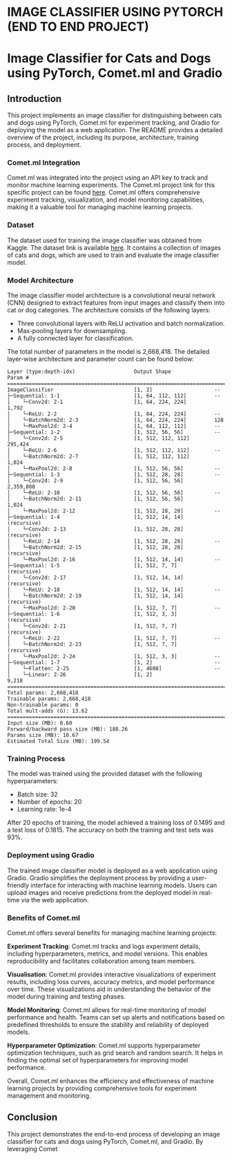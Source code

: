 # IMAGE CLASSIFIER USING PYTORCH (END TO END PROJECT)

# Image Classifier for Cats and Dogs using PyTorch, Comet.ml and Gradio

## Introduction

This project implements an image classifier for distinguishing between cats and dogs using PyTorch, Comet.ml for experiment tracking, and Gradio for deploying the model as a web application. The README provides a detailed overview of the project, including its purpose, architecture, training process, and deployment.

### Comet.ml Integration

Comet.ml was integrated into the project using an API key to track and monitor machine learning experiments. The Comet.ml project link for this specific project can be found [here](https://www.comet.com/talw98/image-classifier-of-dogs-and-cats/view/new/panels). Comet.ml offers comprehensive experiment tracking, visualization, and model monitoring capabilities, making it a valuable tool for managing machine learning projects.

### Dataset

The dataset used for training the image classifier was obtained from Kaggle. The dataset link is available [here](https://www.kaggle.com/datasets/tongpython/cat-and-dog). It contains a collection of images of cats and dogs, which are used to train and evaluate the image classifier model.

### Model Architecture

The image classifier model architecture is a convolutional neural network (CNN) designed to extract features from input images and classify them into cat or dog categories. The architecture consists of the following layers:

- Three convolutional layers with ReLU activation and batch normalization.
- Max-pooling layers for downsampling.
- A fully connected layer for classification.

The total number of parameters in the model is 2,668,418. The detailed layer-wise architecture and parameter count can be found below:

```
Layer (type:depth-idx)                   Output Shape              Param #
==========================================================================================
ImageClassifier                          [1, 2]                    --
├─Sequential: 1-1                        [1, 64, 112, 112]         --
│    └─Conv2d: 2-1                       [1, 64, 224, 224]         1,792
│    └─ReLU: 2-2                         [1, 64, 224, 224]         --
│    └─BatchNorm2d: 2-3                  [1, 64, 224, 224]         128
│    └─MaxPool2d: 2-4                    [1, 64, 112, 112]         --
├─Sequential: 1-2                        [1, 512, 56, 56]          --
│    └─Conv2d: 2-5                       [1, 512, 112, 112]        295,424
│    └─ReLU: 2-6                         [1, 512, 112, 112]        --
│    └─BatchNorm2d: 2-7                  [1, 512, 112, 112]        1,024
│    └─MaxPool2d: 2-8                    [1, 512, 56, 56]          --
├─Sequential: 1-3                        [1, 512, 28, 28]          --
│    └─Conv2d: 2-9                       [1, 512, 56, 56]          2,359,808
│    └─ReLU: 2-10                        [1, 512, 56, 56]          --
│    └─BatchNorm2d: 2-11                 [1, 512, 56, 56]          1,024
│    └─MaxPool2d: 2-12                   [1, 512, 28, 28]          --
├─Sequential: 1-4                        [1, 512, 14, 14]          (recursive)
│    └─Conv2d: 2-13                      [1, 512, 28, 28]          (recursive)
│    └─ReLU: 2-14                        [1, 512, 28, 28]          --
│    └─BatchNorm2d: 2-15                 [1, 512, 28, 28]          (recursive)
│    └─MaxPool2d: 2-16                   [1, 512, 14, 14]          --
├─Sequential: 1-5                        [1, 512, 7, 7]            (recursive)
│    └─Conv2d: 2-17                      [1, 512, 14, 14]          (recursive)
│    └─ReLU: 2-18                        [1, 512, 14, 14]          --
│    └─BatchNorm2d: 2-19                 [1, 512, 14, 14]          (recursive)
│    └─MaxPool2d: 2-20                   [1, 512, 7, 7]            --
├─Sequential: 1-6                        [1, 512, 3, 3]            (recursive)
│    └─Conv2d: 2-21                      [1, 512, 7, 7]            (recursive)
│    └─ReLU: 2-22                        [1, 512, 7, 7]            --
│    └─BatchNorm2d: 2-23                 [1, 512, 7, 7]            (recursive)
│    └─MaxPool2d: 2-24                   [1, 512, 3, 3]            --
├─Sequential: 1-7                        [1, 2]                    --
│    └─Flatten: 2-25                     [1, 4608]                 --
│    └─Linear: 2-26                      [1, 2]                    9,218
==========================================================================================
Total params: 2,668,418
Trainable params: 2,668,418
Non-trainable params: 0
Total mult-adds (G): 13.62
==========================================================================================
Input size (MB): 0.60
Forward/backward pass size (MB): 188.26
Params size (MB): 10.67
Estimated Total Size (MB): 199.54
```

### Training Process

The model was trained using the provided dataset with the following hyperparameters:

- Batch size: 32
- Number of epochs: 20
- Learning rate: 1e-4

After 20 epochs of training, the model achieved a training loss of 0.1495 and a test loss of 0.1815. The accuracy on both the training and test sets was 93%.

### Deployment using Gradio

The trained image classifier model is deployed as a web application using Gradio. Gradio simplifies the deployment process by providing a user-friendly interface for interacting with machine learning models. Users can upload images and receive predictions from the deployed model in real-time via the web application.

### Benefits of Comet.ml
Comet.ml offers several benefits for managing machine learning projects:

**Experiment Tracking**: Comet.ml tracks and logs experiment details, including hyperparameters, metrics, and model versions. This enables reproducibility and facilitates collaboration among team members.

**Visualisation**: Comet.ml provides interactive visualizations of experiment results, including loss curves, accuracy metrics, and model performance over time. These visualizations aid in understanding the behavior of the model during training and testing phases.

**Model Monitoring**: Comet.ml allows for real-time monitoring of model performance and health. Teams can set up alerts and notifications based on predefined thresholds to ensure the stability and reliability of deployed models.

**Hyperparameter Optimization**: Comet.ml supports hyperparameter optimization techniques, such as grid search and random search. It helps in finding the optimal set of hyperparameters for improving model performance.

Overall, Comet.ml enhances the efficiency and effectiveness of machine learning projects by providing comprehensive tools for experiment management and monitoring.

## Conclusion

This project demonstrates the end-to-end process of developing an image classifier for cats and dogs using PyTorch, Comet.ml, and Gradio. By leveraging Comet
